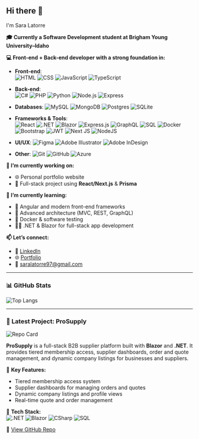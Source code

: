 <h2>Hi there 👋</h2>
I'm Sara Latorre

__🎓 Currently a Software Development student at Brigham Young University–Idaho__

__💻 Front-end + Back-end developer with a strong foundation in:__

- **Front-end**:  
  ![HTML](https://img.shields.io/badge/HTML5-E34F26?style=for-the-badge&logo=html5&logoColor=white) ![CSS](https://img.shields.io/badge/CSS3-1572B6?style=for-the-badge&logo=css3&logoColor=white) ![JavaScript](https://img.shields.io/badge/JavaScript-F7DF1E?style=for-the-badge&logo=javascript&logoColor=black) ![TypeScript](https://img.shields.io/badge/TypeScript-3178C6?style=for-the-badge&logo=typescript&logoColor=white)  

- **Back-end**:  
  ![C#](https://img.shields.io/badge/C%23-239120?style=for-the-badge&logo=c-sharp&logoColor=white) ![PHP](https://img.shields.io/badge/PHP-777BB4?style=for-the-badge&logo=php&logoColor=white) ![Python](https://img.shields.io/badge/Python-3776AB?style=for-the-badge&logo=python&logoColor=white) ![Node.js](https://img.shields.io/badge/Node.js-339933?style=for-the-badge&logo=nodedotjs&logoColor=white) ![Express](https://img.shields.io/badge/Express.js-000000?style=for-the-badge&logo=express&logoColor=white)

- **Databases**:
 ![MySQL](https://img.shields.io/badge/mysql-4479A1.svg?style=for-the-badge&logo=mysql&logoColor=white) ![MongoDB](https://img.shields.io/badge/MongoDB-%234ea94b.svg?style=for-the-badge&logo=mongodb&logoColor=white) ![Postgres](https://img.shields.io/badge/postgres-%23316192.svg?style=for-the-badge&logo=postgresql&logoColor=white) ![SQLite](https://img.shields.io/badge/sqlite-%2307405e.svg?style=for-the-badge&logo=sqlite&logoColor=white)
  

- **Frameworks & Tools**:  
  ![React](https://img.shields.io/badge/react-%2320232a.svg?style=for-the-badge&logo=react&logoColor=%2361DAFB) ![.NET](https://img.shields.io/badge/.NET-512BD4?style=for-the-badge&logo=dotnet&logoColor=white) ![Blazor](https://img.shields.io/badge/Blazor-9440fa?style=for-the-badge&logo=blazor&logoColor=white) ![Express.js](https://img.shields.io/badge/express.js-%23404d59.svg?style=for-the-badge&logo=express&logoColor=%2361DAFB) ![GraphQL](https://img.shields.io/badge/GraphQL-E10098?style=for-the-badge&logo=graphql&logoColor=white) ![SQL](https://img.shields.io/badge/SQL-4479A1?style=for-the-badge&logo=postgresql&logoColor=white) ![Docker](https://img.shields.io/badge/Docker-2496ED?style=for-the-badge&logo=docker&logoColor=white) ![Bootstrap](https://img.shields.io/badge/bootstrap-%238511FA.svg?style=for-the-badge&logo=bootstrap&logoColor=white) ![JWT](https://img.shields.io/badge/JWT-black?style=for-the-badge&logo=JSON%20web%20tokens) ![Next JS](https://img.shields.io/badge/Next-black?style=for-the-badge&logo=next.js&logoColor=white) ![NodeJS](https://img.shields.io/badge/node.js-6DA55F?style=for-the-badge&logo=node.js&logoColor=white) 

- **UI/UX**: ![Figma](https://img.shields.io/badge/figma-%23F24E1E.svg?style=for-the-badge&logo=figma&logoColor=white) ![Adobe Illustrator](https://img.shields.io/badge/adobe%20illustrator-%23FF9A00.svg?style=for-the-badge&logo=adobe%20illustrator&logoColor=white) ![Adobe InDesign](https://img.shields.io/badge/Adobe%20InDesign-49021F?style=for-the-badge&logo=adobeindesign&logoColor=white) 
- **Other**: ![Git](https://img.shields.io/badge/Git-F05032?style=for-the-badge&logo=git&logoColor=white) ![GitHub](https://img.shields.io/badge/GitHub-181717?style=for-the-badge&logo=github&logoColor=white) ![Azure](https://img.shields.io/badge/Azure-0089D6?style=for-the-badge&logo=microsoftazure&logoColor=white)  

__🔭 I’m currently working on:__
- 🌐 Personal portfolio website  
- 💼 Full-stack project using **React/Next.js** & **Prisma**  

__🌱 I’m currently learning:__
- 🔧 Angular and modern front-end frameworks  
- 🧠 Advanced architecture (MVC, REST, GraphQL)  
- 🐳 Docker & software testing  
- 👩‍💻 .NET & Blazor for full-stack app development

__📫 Let’s connect:__  
- 💼 [LinkedIn](https://www.linkedin.com/in/sara-latorremurcia/)  
- 🌐 [Portfolio](https://saraltr-portfolio.vercel.app/) 
- 📧 [saralatorre97@gmail.com](mailto:saralatorre97@gmail.com)

---
### 📊 GitHub Stats

![Top Langs](https://github-readme-stats.vercel.app/api/top-langs/?username=saraltr&layout=compact&theme=default)

---

### 🚀 Latest Project: ProSupply

![Repo Card](https://github-readme-stats.vercel.app/api/pin/?username=saraltr&repo=ProSupply)

**ProSupply** is a full-stack B2B supplier platform built with **Blazor** and **.NET**. It provides tiered membership access, supplier dashboards, order and quote management, and dynamic company listings for businesses and suppliers.

🔑 **Key Features:**
- Tiered membership access system
- Supplier dashboards for managing orders and quotes
- Dynamic company listings and profile views
- Real-time quote and order management

🔧 **Tech Stack:**  
![.NET](https://img.shields.io/badge/.NET-512BD4?style=for-the-badge&logo=dotnet&logoColor=white)
![Blazor](https://img.shields.io/badge/Blazor-9440fa?style=for-the-badge&logo=blazor&logoColor=white)
![CSharp](https://img.shields.io/badge/C%23-239120?style=for-the-badge&logo=c-sharp&logoColor=white)
![SQL](https://img.shields.io/badge/SQL-4479A1?style=for-the-badge&logo=postgresql&logoColor=white)

🔗 [View GitHub Repo](https://github.com/saraltr/ProSupply)




<!--
**saraltr/saraltr** is a ✨ _special_ ✨ repository because its `README.md` (this file) appears on your GitHub profile.

Here are some ideas to get you started:

- 🔭 I’m currently working on ...
- 🌱 I’m currently learning ...
- 👯 I’m looking to collaborate on ...
- 🤔 I’m looking for help with ...
- 💬 Ask me about ...
- 📫 How to reach me: ...
- 😄 Pronouns: ...
- ⚡ Fun fact: ...
-->
